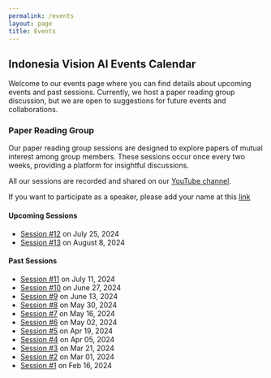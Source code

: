 ```yaml
---
permalink: /events
layout: page
title: Events
---
```


## Indonesia Vision AI Events Calendar

Welcome to our events page where you can find details about upcoming events and past sessions. Currently, we host a paper reading group discussion, but we are open to suggestions for future events and collaborations.

### Paper Reading Group

Our paper reading group sessions are designed to explore papers of mutual interest among group members. These sessions occur once every two weeks, providing a platform for insightful discussions.

All our sessions are recorded and shared on our [YouTube channel](https://www.youtube.com/@IndonesiaVisionAI-vg2tf).

If you want to participate as a speaker, please add your name at this [link](https://docs.google.com/spreadsheets/d/1Cqi7y8d3s54MSVxGITAPXQ6WsDCeqCHIEv2r-5_JsaM/edit#gid=0)

#### Upcoming Sessions

- [Session #12](/events/paper/session12) on July 25, 2024
- [Session #13](/events/paper/session13) on August 8, 2024

#### Past Sessions

- [Session #11](/events/paper/session11) on July 11, 2024
- [Session #10](/events/paper/session10) on June 27, 2024
- [Session #9](/events/paper/session9) on June 13, 2024
- [Session #8](/events/paper/session8) on May 30, 2024
- [Session #7](/events/paper/session7) on May 16, 2024
- [Session #6](/events/paper/session6) on May 02, 2024
- [Session #5](/events/paper/session5) on Apr 19, 2024
- [Session #4](/events/paper/session4) on Apr 05, 2024
- [Session #3](/events/paper/session3) on Mar 21, 2024
- [Session #2](/events/paper/session2) on Mar 01, 2024
- [Session #1](/events/paper/session1) on Feb 16, 2024

